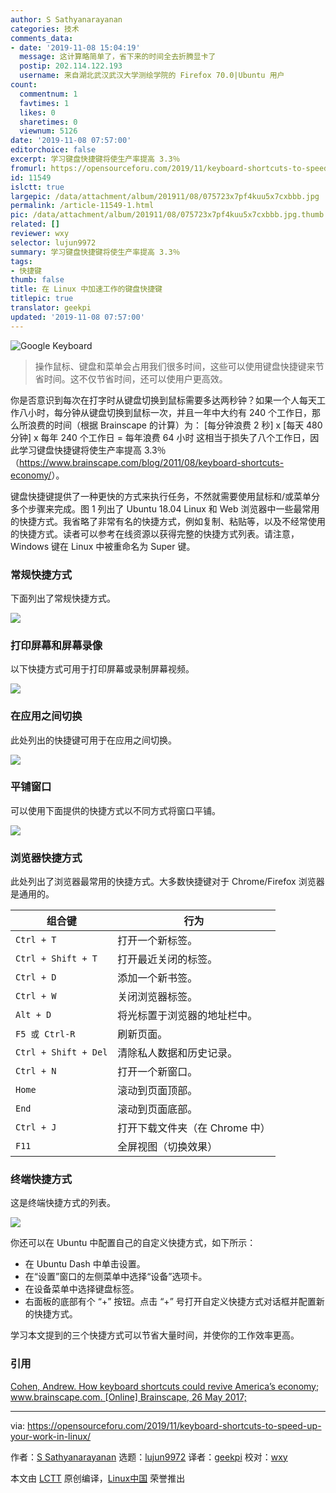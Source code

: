 ```yaml
---
author: S Sathyanarayanan
categories: 技术
comments_data:
- date: '2019-11-08 15:04:19'
  message: 这计算略简单了，省下来的时间全去折腾显卡了
  postip: 202.114.122.193
  username: 来自湖北武汉武汉大学测绘学院的 Firefox 70.0|Ubuntu 用户
count:
  commentnum: 1
  favtimes: 1
  likes: 0
  sharetimes: 0
  viewnum: 5126
date: '2019-11-08 07:57:00'
editorchoice: false
excerpt: 学习键盘快捷键将使生产率提高 3.3％
fromurl: https://opensourceforu.com/2019/11/keyboard-shortcuts-to-speed-up-your-work-in-linux/
id: 11549
islctt: true
largepic: /data/attachment/album/201911/08/075723x7pf4kuu5x7cxbbb.jpg
permalink: /article-11549-1.html
pic: /data/attachment/album/201911/08/075723x7pf4kuu5x7cxbbb.jpg.thumb.jpg
related: []
reviewer: wxy
selector: lujun9972
summary: 学习键盘快捷键将使生产率提高 3.3％
tags:
- 快捷键
thumb: false
title: 在 Linux 中加速工作的键盘快捷键
titlepic: true
translator: geekpi
updated: '2019-11-08 07:57:00'
---
```


![Google Keyboard](/data/attachment/album/201911/08/075723x7pf4kuu5x7cxbbb.jpg)



> 
> 操作鼠标、键盘和菜单会占用我们很多时间，这些可以使用键盘快捷键来节省时间。这不仅节省时间，还可以使用户更高效。
> 
> 
> 


你是否意识到每次在打字时从键盘切换到鼠标需要多达两秒钟？如果一个人每天工作八小时，每分钟从键盘切换到鼠标一次，并且一年中大约有 240 个工作日，那么所浪费的时间（根据 Brainscape 的计算）为： [每分钟浪费 2 秒] x [每天 480 分钟] x 每年 240 个工作日 = 每年浪费 64 小时 这相当于损失了八个工作日，因此学习键盘快捷键将使生产率提高 3.3％（<https://www.brainscape.com/blog/2011/08/keyboard-shortcuts-economy/>）。


键盘快捷键提供了一种更快的方式来执行任务，不然就需要使用鼠标和/或菜单分多个步骤来完成。图 1 列出了 Ubuntu 18.04 Linux 和 Web 浏览器中一些最常用的快捷方式。我省略了非常有名的快捷方式，例如复制、粘贴等，以及不经常使用的快捷方式。读者可以参考在线资源以获得完整的快捷方式列表。请注意，Windows 键在 Linux 中被重命名为 Super 键。


### 常规快捷方式


下面列出了常规快捷方式。


![](/data/attachment/album/201911/08/075725qjf59uwkw0tk54ky.png)


### 打印屏幕和屏幕录像


以下快捷方式可用于打印屏幕或录制屏幕视频。


![](/data/attachment/album/201911/08/075726yz55j2csyflyte9s.png)


### 在应用之间切换


此处列出的快捷键可用于在应用之间切换。


![](/data/attachment/album/201911/08/075727spssf1ymcmlvgpyc.png)


### 平铺窗口


可以使用下面提供的快捷方式以不同方式将窗口平铺。


![](/data/attachment/album/201911/08/075727uzk12pd7wz1e3pk2.png)


### 浏览器快捷方式


此处列出了浏览器最常用的快捷方式。大多数快捷键对于 Chrome/Firefox 浏览器是通用的。




| **组合键** | **行为** |
| --- | --- |
| `Ctrl + T` | 打开一个新标签。 |
| `Ctrl + Shift + T` | 打开最近关闭的标签。 |
| `Ctrl + D` | 添加一个新书签。 |
| `Ctrl + W` | 关闭浏览器标签。 |
| `Alt + D` | 将光标置于浏览器的地址栏中。 |
| `F5 或 Ctrl-R` | 刷新页面。 |
| `Ctrl + Shift + Del` | 清除私人数据和历史记录。 |
| `Ctrl + N` | 打开一个新窗口。 |
| `Home` | 滚动到页面顶部。 |
| `End` | 滚动到页面底部。 |
| `Ctrl + J` | 打开下载文件夹（在 Chrome 中） |
| `F11` | 全屏视图（切换效果） |


### 终端快捷方式


这是终端快捷方式的列表。


![](/data/attachment/album/201911/08/075729mmqz7qt2t0kqo24t.png)


你还可以在 Ubuntu 中配置自己的自定义快捷方式，如下所示：


* 在 Ubuntu Dash 中单击设置。
* 在“设置”窗口的左侧菜单中选择“设备”选项卡。
* 在设备菜单中选择键盘标签。
* 右面板的底部有个 “+” 按钮。点击 “+” 号打开自定义快捷方式对话框并配置新的快捷方式。


学习本文提到的三个快捷方式可以节省大量时间，并使你的工作效率更高。


### 引用


[Cohen, Andrew. How keyboard shortcuts could revive America’s economy; www.brainscape.com. [Online] Brainscape, 26 May 2017;](https://www.brainscape.com/blog/2011/08/keyboard-shortcuts-economy/) 




---


via: <https://opensourceforu.com/2019/11/keyboard-shortcuts-to-speed-up-your-work-in-linux/>


作者：[S Sathyanarayanan](https://opensourceforu.com/author/s-sathyanarayanan/) 选题：[lujun9972](https://github.com/lujun9972) 译者：[geekpi](https://github.com/geekpi) 校对：[wxy](https://github.com/wxy)


本文由 [LCTT](https://github.com/LCTT/TranslateProject) 原创编译，[Linux中国](https://linux.cn/) 荣誉推出
